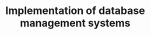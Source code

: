 ---
title: "Implementation of database management systems"
collection: teaching
type: "Undergraduate"
venue: "Department of Computer Science, ISIMA,UCA"
start_date: March 2023
end_date: April 2023
location: "Aubiere, France"
position: Teaching assistant
---